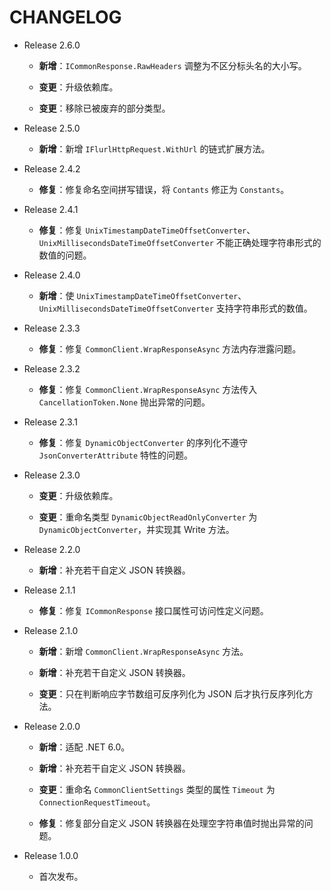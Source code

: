 ﻿# CHANGELOG

-   Release 2.6.0

    -   **新增**：`ICommonResponse.RawHeaders` 调整为不区分标头名的大小写。

    -   **变更**：升级依赖库。

    -   **变更**：移除已被废弃的部分类型。

-   Release 2.5.0

    -   **新增**：新增 `IFlurlHttpRequest.WithUrl` 的链式扩展方法。

-   Release 2.4.2

    -   **修复**：修复命名空间拼写错误，将 `Contants` 修正为 `Constants`。

-   Release 2.4.1

    -   **修复**：修复 `UnixTimestampDateTimeOffsetConverter`、`UnixMillisecondsDateTimeOffsetConverter` 不能正确处理字符串形式的数值的问题。

-   Release 2.4.0

    -   **新增**：使 `UnixTimestampDateTimeOffsetConverter`、`UnixMillisecondsDateTimeOffsetConverter` 支持字符串形式的数值。

-   Release 2.3.3

    -   **修复**：修复 `CommonClient.WrapResponseAsync` 方法内存泄露问题。

-   Release 2.3.2

    -   **修复**：修复 `CommonClient.WrapResponseAsync` 方法传入 `CancellationToken.None` 抛出异常的问题。

-   Release 2.3.1

    -   **修复**：修复 `DynamicObjectConverter` 的序列化不遵守 `JsonConverterAttribute` 特性的问题。

-   Release 2.3.0

    -   **变更**：升级依赖库。

    -   **变更**：重命名类型 `DynamicObjectReadOnlyConverter` 为 `DynamicObjectConverter`，并实现其 Write 方法。

-   Release 2.2.0

    -   **新增**：补充若干自定义 JSON 转换器。

-   Release 2.1.1

    -   **修复**：修复 `ICommonResponse` 接口属性可访问性定义问题。

-   Release 2.1.0

    -   **新增**：新增 `CommonClient.WrapResponseAsync` 方法。

    -   **新增**：补充若干自定义 JSON 转换器。

    -   **变更**：只在判断响应字节数组可反序列化为 JSON 后才执行反序列化方法。

-   Release 2.0.0

    -   **新增**：适配 .NET 6.0。

    -   **新增**：补充若干自定义 JSON 转换器。

    -   **变更**：重命名 `CommonClientSettings` 类型的属性 `Timeout` 为 `ConnectionRequestTimeout`。

    -   **修复**：修复部分自定义 JSON 转换器在处理空字符串值时抛出异常的问题。

-   Release 1.0.0

    -   首次发布。
